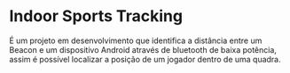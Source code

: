 # Indoor Sports Tracking

É um projeto em desenvolvimento que identifica a distância entre um Beacon e um dispositivo Android através de bluetooth de baixa potência, assim é possível localizar a posição de um jogador dentro de uma quadra.
